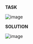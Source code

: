 **TASK**

![image](https://github.com/Ireal-ai/SQLAcademyTaskSolution/assets/82309024/52662fd6-d335-4f24-972b-81ce33973b21)

**SOLUTION**

![image](https://github.com/Ireal-ai/SQLAcademyTaskSolution/assets/82309024/b771610b-c784-4850-a9d8-d480ecf520f8)
